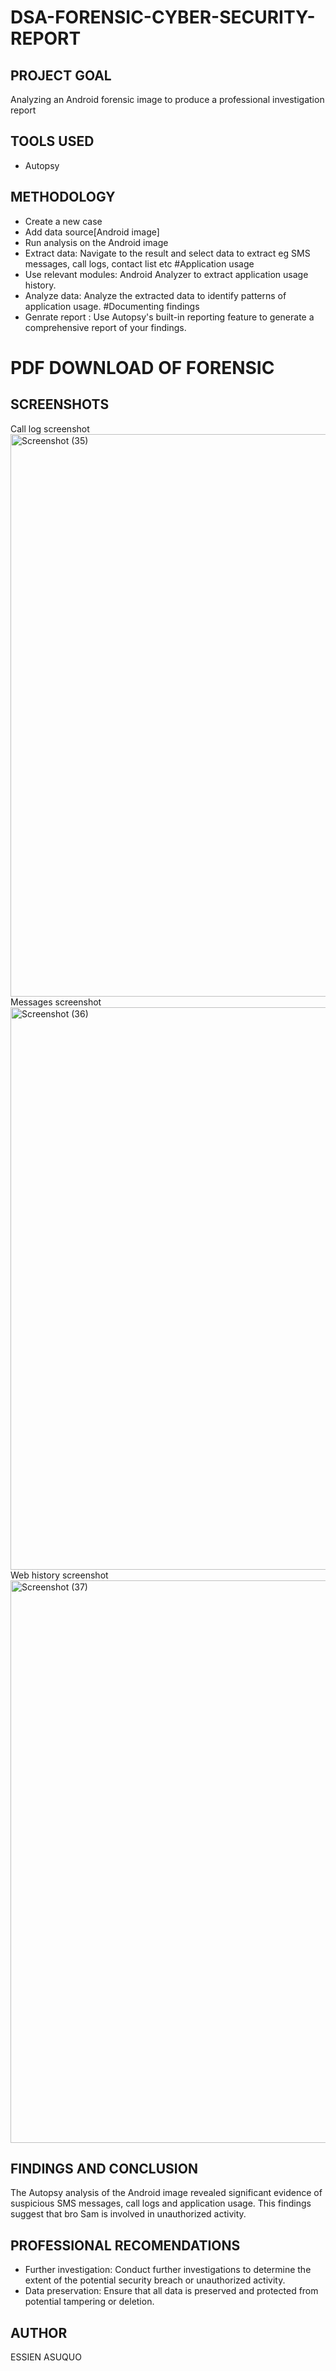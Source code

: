 
# DSA-FORENSIC-CYBER-SECURITY-REPORT
## PROJECT GOAL
Analyzing an Android forensic image to produce a professional investigation report

## TOOLS USED 
- Autopsy

## METHODOLOGY
- Create a new case
- Add data source[Android image]
- Run analysis on the Android image
- Extract data: Navigate to the result and select data to extract eg SMS messages, call logs, contact list etc
#Application usage
- Use relevant modules: Android Analyzer to extract application usage history.
- Analyze data: Analyze the extracted data to identify patterns of application usage.
#Documenting findings 
- Genrate report : Use Autopsy's built-in reporting feature to generate a comprehensive report of your findings.

# PDF DOWNLOAD OF FORENSIC




## SCREENSHOTS
Call log screenshot
<img width="1600" height="900" alt="Screenshot (35)" src="https://github.com/user-attachments/assets/19acfef5-2d7e-404c-8dea-b3f5aceb16b9" />
Messages screenshot
<img width="1600" height="900" alt="Screenshot (36)" src="https://github.com/user-attachments/assets/9905d685-e65e-4411-82af-63d740d05663" />
Web history screenshot
<img width="1600" height="900" alt="Screenshot (37)" src="https://github.com/user-attachments/assets/808153e1-5dae-4895-a894-593a4e793607" />


## FINDINGS AND CONCLUSION
The Autopsy analysis of the Android image revealed significant evidence of suspicious SMS messages, call logs and application usage. This findings suggest that bro Sam 
is involved in unauthorized activity.

## PROFESSIONAL RECOMENDATIONS
- Further investigation: Conduct further investigations to determine the extent of the potential security breach or unauthorized activity.
- Data preservation: Ensure that all data is preserved and protected from potential tampering or deletion.

## AUTHOR

ESSIEN ASUQUO
